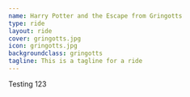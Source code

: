 ```yaml
---
name: Harry Potter and the Escape from Gringotts
type: ride
layout: ride
cover: gringotts.jpg
icon: gringotts.jpg
backgroundclass: gringotts
tagline: This is a tagline for a ride
---
```


Testing 123
